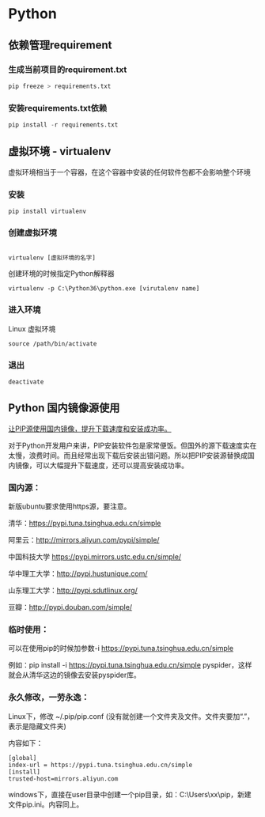 # Python

## 依赖管理requirement 

### 生成当前项目的requirement.txt

```python
pip freeze > requirements.txt
```

### 安装requirements.txt依赖

```python
pip install -r requirements.txt
```



## 虚拟环境 - virtualenv

虚拟环境相当于一个容器，在这个容器中安装的任何软件包都不会影响整个环境

### 安装

```shell
pip install virtualenv
```

### 创建虚拟环境

```shell

virtualenv [虚拟环境的名字]
```

创建环境的时候指定Python解释器

```shell
virtualenv -p C:\Python36\python.exe [virutalenv name]
```

### 进入环境

Linux 虚拟环境

```shell
source /path/bin/activate
```

### 退出

```
deactivate
```



## Python 国内镜像源使用

[让PIP源使用国内镜像，提升下载速度和安装成功率。](https://www.cnblogs.com/microman/p/6107879.html)

对于Python开发用户来讲，PIP安装软件包是家常便饭。但国外的源下载速度实在太慢，浪费时间。而且经常出现下载后安装出错问题。所以把PIP安装源替换成国内镜像，可以大幅提升下载速度，还可以提高安装成功率。

### 国内源：

新版ubuntu要求使用https源，要注意。

清华：https://pypi.tuna.tsinghua.edu.cn/simple

阿里云：http://mirrors.aliyun.com/pypi/simple/

中国科技大学 https://pypi.mirrors.ustc.edu.cn/simple/

华中理工大学：http://pypi.hustunique.com/

山东理工大学：http://pypi.sdutlinux.org/ 

豆瓣：http://pypi.douban.com/simple/

### 临时使用：

可以在使用pip的时候加参数-i https://pypi.tuna.tsinghua.edu.cn/simple

例如：pip install -i https://pypi.tuna.tsinghua.edu.cn/simple pyspider，这样就会从清华这边的镜像去安装pyspider库。
 

### 永久修改，一劳永逸：

Linux下，修改 ~/.pip/pip.conf (没有就创建一个文件夹及文件。文件夹要加“.”，表示是隐藏文件夹)

内容如下：

```
[global]
index-url = https://pypi.tuna.tsinghua.edu.cn/simple
[install]
trusted-host=mirrors.aliyun.com
```

windows下，直接在user目录中创建一个pip目录，如：C:\Users\xx\pip，新建文件pip.ini。内容同上。

